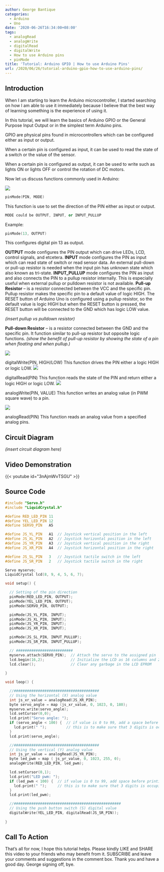 ```yaml
---
author: George Bantique
categories:
  - Arduino
  - Uno
date: '2020-06-26T16:34:00+08:00'
tags:
  - analogRead
  - analogWrite
  - digitalRead
  - digitalWrite
  - How to use Arduino pins
  - pinMode
title: 'Tutorial: Arduino GPIO | How to use Arduino Pins'
url: /2020/06/26/tutorial-arduino-gpio-how-to-use-arduino-pins/
---
```


## **Introduction**
When I am starting to learn the Arduino microcontroller, I started searching on how I am able to use it immediately because I believe that the best way of learning something is the experience of using it.

In this tutorial, we will learn the basics of Arduino GPIO or the General Purpose Input Output or in the simplest term Arduino pins.

GPIO are physical pins found in microcontrollers which can be configured either as input or output.

When a certain pin is configured as input, it can be used to read the state of a switch or the value of the sensor.

When a certain pin is configured as output, it can be used to write such as lights ON or lights OFF or control the rotation of DC motors.

Now let us discuss functions commonly used in Arduino:

[![](https://1.bp.blogspot.com/-zESOMgrLSOs/XvW6xixKVXI/AAAAAAAAB7c/pEbVHHhhSEU2EnJYd7mSi7pLyRHdQcS1ACK4BGAsYHg/pinMode.png)](https://1.bp.blogspot.com/-zESOMgrLSOs/XvW6xixKVXI/AAAAAAAAB7c/pEbVHHhhSEU2EnJYd7mSi7pLyRHdQcS1ACK4BGAsYHg/s281/pinMode.png)

```cpp { lineNos="true" wrap="true" }
pinMode(PIN, MODE)
```
This function is use to set the direction of the PIN either as input or output.

```cpp { lineNos="true" wrap="true" }
MODE could be OUTPUT, INPUT, or INPUT_PULLUP
```

Example:
```cpp
pinMode(13, OUTPUT)
```
This configures digital pin 13 as output.

**OUTPUT** mode configures the PIN output which can drive LEDs, LCD, control signals, and etcetera.
**INPUT** mode configures the PIN as input which can read state of switch or read sensor data. An external pull-down or pull-up resistor is needed when the input pin has unknown state which also known as tri-state.
**INPUT\_PULLUP** mode configures the PIN as input and also connects the PIN to a pullup resistor internally. This is especially useful when external pullup or pulldown resistor is not available.
**Pull-up Resistor** – is a resistor connected between the VCC and the specific pin. Pullup resistor makes the specific pin to a default value of logic HIGH. The RESET button of Arduino Uno is configured using a pullup resistor, so the default value is logic HIGH but when the RESET button is pressed, the RESET button will be connected to the GND which has logic LOW value.

*(insert pullup vs pulldown resistor)*

**Pull-down Resistor** – is a resistor connected between the GND and the specific pin. It function similar to pull-up resistor but opposite logic functions.
*(show the benefit of pull-up resistor by showing the state of a pin when floating and when pullup.)*

[  ](https://1.bp.blogspot.com/-YpMDtLPm4Ko/XvW68Wr7NMI/AAAAAAAAB7o/u3U9fXx-w6kF1DYFXtZ72RUyKWM-Qnm2ACK4BGAsYHg/s423/digitalWrite.png)[![](https://1.bp.blogspot.com/-YpMDtLPm4Ko/XvW68Wr7NMI/AAAAAAAAB7o/u3U9fXx-w6kF1DYFXtZ72RUyKWM-Qnm2ACK4BGAsYHg/w400-h65/digitalWrite.png)](https://1.bp.blogspot.com/-YpMDtLPm4Ko/XvW68Wr7NMI/AAAAAAAAB7o/u3U9fXx-w6kF1DYFXtZ72RUyKWM-Qnm2ACK4BGAsYHg/s423/digitalWrite.png)

digitalWrite(PIN, HIGH/LOW)
This function drives the PIN either a logic HIGH or logic LOW.
[![](https://1.bp.blogspot.com/-JvaGNbxKioQ/XvW7D-kReJI/AAAAAAAAB74/m28vj3SnJXYjZoBFSol02Z-2atXm3xRsQCK4BGAsYHg/w400-h65/digitalRead.png)](https://1.bp.blogspot.com/-JvaGNbxKioQ/XvW7D-kReJI/AAAAAAAAB74/m28vj3SnJXYjZoBFSol02Z-2atXm3xRsQCK4BGAsYHg/s423/digitalRead.png)

digitalRead(PIN)
This function reads the state of the PIN and return either a logic HIGH or logic LOW.
[![](https://1.bp.blogspot.com/-3wXD5CyHMRg/XvW7KRksEbI/AAAAAAAAB8E/1I301U1sCi4xmcL5mSBCOupzoLCRdFRqgCK4BGAsYHg/w500-h195/analogWrite.png)](https://1.bp.blogspot.com/-3wXD5CyHMRg/XvW7KRksEbI/AAAAAAAAB8E/1I301U1sCi4xmcL5mSBCOupzoLCRdFRqgCK4BGAsYHg/s652/analogWrite.png)

analogWrite(PIN, VALUE)
This function writes an analog value (in PWM square wave) to a pin.

[![](https://1.bp.blogspot.com/-pFJ_x5IHcRs/XvW7RK6rmzI/AAAAAAAAB8Q/DL0sHT9I5gsW8JZl975mmqj-ycbawjPFwCK4BGAsYHg/w500-h195/analogRead.png)](https://1.bp.blogspot.com/-pFJ_x5IHcRs/XvW7RK6rmzI/AAAAAAAAB8Q/DL0sHT9I5gsW8JZl975mmqj-ycbawjPFwCK4BGAsYHg/s652/analogRead.png)

analogRead(PIN)
This function reads an analog value from a specified analog pins.

## **Circuit Diagram**
*(insert circuit diagram here)*  

## **Video Demonstration**
{{< youtube id="3nAjmWvTSGU" >}}

## **Source Code**

```cpp { lineNos="true" wrap="true" }
#include "Servo.h"
#include "LiquidCrystal.h"

#define RED_LED_PIN 11
#define YEL_LED_PIN 12
#define SERVO_PIN   A5

#define JS_YL_PIN   A1  // Joystick vertical position in the left
#define JS_XL_PIN   A2  // Joystick horizontal position in the left
#define JS_YR_PIN   A3  // Joystick vertical position in the right
#define JS_XR_PIN   A4  // Joystick horizontal position in the right

#define JS_SL_PIN   3   // Joystick tactile switch in the left
#define JS_SR_PIN   2   // Joystick tactile switch in the right

Servo myservo;
LiquidCrystal lcd(8, 9, 4, 5, 6, 7);

void setup() {

  // Setting of the pin direction
  pinMode(RED_LED_PIN, OUTPUT);
  pinMode(YEL_LED_PIN, OUTPUT);
  pinMode(SERVO_PIN, OUTPUT);

  pinMode(JS_YL_PIN, INPUT);
  pinMode(JS_XL_PIN, INPUT);
  pinMode(JS_YR_PIN, INPUT);
  pinMode(JS_XR_PIN, INPUT);

  pinMode(JS_SL_PIN, INPUT_PULLUP);
  pinMode(JS_SR_PIN, INPUT_PULLUP);

  // ##########################
  myservo.attach(SERVO_PIN);  // Attach the servo to the assigned pin
  lcd.begin(16,2);            // Initialize the LCD as 16 columns and 2 rows
  lcd.clear();                // Clear any garbage in the LCD EPROM
  
}

void loop() {

  //#######################################
  // Using the horizontal (X) analog value
  int js_xr_value = analogRead(JS_XR_PIN);
  byte servo_angle = map (js_xr_value, 0, 1023, 0, 180);
  myservo.write(servo_angle);
  lcd.setCursor(0,0);
  lcd.print("Servo angle: ");
  if (servo_angle < 100) {  // if value is 0 to 99, add a space before printing
    lcd.print(" ");         // this is to make sure that 3 digits is occupied always
  }
  lcd.print(servo_angle);

  //#######################################
  // Using the vertical (Y) analog value
  int js_yr_value = analogRead(JS_YR_PIN);
  byte led_pwm = map ( js_yr_value, 0, 1023, 255, 0);
  analogWrite(RED_LED_PIN, led_pwm);

  lcd.setCursor(0,1);
  lcd.print("LED pwm: ");
  if (led_pwm < 100) {  // if value is 0 to 99, add space before printing
    lcd.print(" ");     // this is to make sure that 3 digits is occupied always.
  }
  lcd.print(led_pwm);

  //#################################################
  // Using the push button switch (S) digital value
  digitalWrite(YEL_LED_PIN, digitalRead(JS_SR_PIN));
  
}
```

## **Call To Action**
That’s all for now, I hope this tutorial helps. Please kindly LIKE and SHARE this video to your friends who may benefit from it.
SUBSCRIBE and leave your comments and suggestions in the comment box.
Thank you and have a good day.
George signing off, bye.
